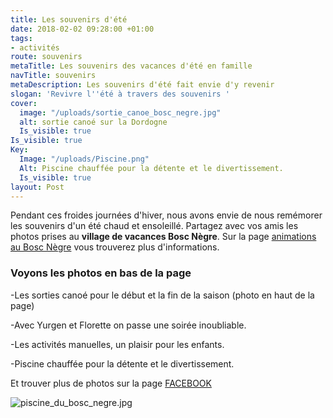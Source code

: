 ```yaml
---
title: Les souvenirs d'été
date: 2018-02-02 09:28:00 +01:00
tags:
- activités
route: souvenirs
metaTitle: Les souvenirs des vacances d'été en famille
navTitle: souvenirs
metaDescription: Les souvenirs d'été fait envie d'y revenir
slogan: 'Revivre l''été à travers des souvenirs '
cover:
  image: "/uploads/sortie_canoe_bosc_negre.jpg"
  alt: sortie canoé sur la Dordogne
  Is_visible: true
Is_visible: true
Key:
  Image: "/uploads/Piscine.png"
  Alt: Piscine chauffée pour la détente et le divertissement.
  Is_visible: true
layout: Post
---
```


Pendant ces froides journées d'hiver, nous avons envie de nous remémorer les souvenirs d'un été chaud et ensoleillé. Partagez avec vos amis les photos prises au **village de vacances Bosc Nègre**.
Sur la page [animations au Bosc Nègre](/animations/) vous trouverez plus d'informations.

### Voyons les photos en bas de la page

-Les sorties canoé pour le début et la fin de la saison (photo en haut de la page)

-Avec Yurgen et Florette on passe une soirée inoubliable.

-Les activités manuelles, un plaisir pour les enfants.

-Piscine chauffée pour la détente et le divertissement.

Et trouver plus de photos sur la page [FACEBOOK](https://www.facebook.com/pg/BoscNegre/photos/?tab=album&album_id=308056744262)

![piscine_du_bosc_negre.jpg](/uploads/Piscine.png)
